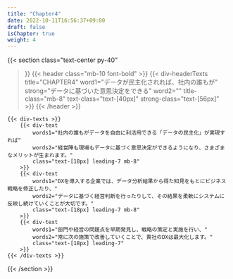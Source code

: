 ```yaml
---
title: "Chapter4"
date: 2022-10-11T16:56:37+09:00
draft: false
isChapter: true
weight: 4
---
```


{{< section
    class="text-center py-40"
>}}
    {{< header
        class="mb-10 font-bold"
    >}}
        {{< div-headerTexts
            title="CHAPTER4"
            word1="データが民主化されれば、社内の誰もが"
            strong="データに基づいた意思決定をできる"
            word2=""
            title-class="mb-8"
            text-class="text-[40px]"
            strong-class="text-[56px]"
        >}}
    {{< /header >}}

    {{< div-texts >}}
        {{< div-text
            words1="社内の誰もがデータを自由に利活用できる「データの民主化」が実現すれば"
            words2="経営陣も現場もデータに基づく意思決定ができるようになり、さまざまなメリットが生まれます。"
            class="text-[18px] leading-7 mb-8"
        >}} 
        {{< div-text
            words1="DXを導入する企業では、データ分析結果から得た知見をもとにビジネス戦略を修正したり、"
            words2="データに基づく経営判断を行ったりして、その結果を柔軟にシステムに反映し続けていくことが大切です。"
            class="text-[18px] leading-7 mb-8"
        >}} 
        {{< div-text
            words1="部門や経営の問題点を早期発見し、戦略の策定と実施を行い、"
            words2="常に次の施策で改善していくことで、貴社のDXは最大化します。"
            class="text-[18px] leading-7"
        >}} 
    {{< /div-texts >}}
{{< /section >}}
